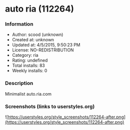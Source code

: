 # auto ria (112264)

### Information
- Author: scood (unknown)
- Created at: unknown
- Updated at: 4/5/2015, 9:50:23 PM
- License: NO-REDISTRIBUTION
- Category: ria
- Rating: undefined
- Total installs: 83
- Weekly installs: 0


### Description
Minimalist auto.ria.com


### Screenshots (links to userstyles.org)
![https://userstyles.org/style_screenshots/112264-after.png](https://userstyles.org/style_screenshots/112264-after.png)


